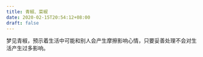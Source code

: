 ```yaml
---
title: 青椒、菜椒
date: 2020-02-15T20:54:12+08:00
draft: false
---
```


梦见青椒，预示着生活中可能和别人会产生摩擦影响心情，只要妥善处理不会对生活产生过多影响。<br>
